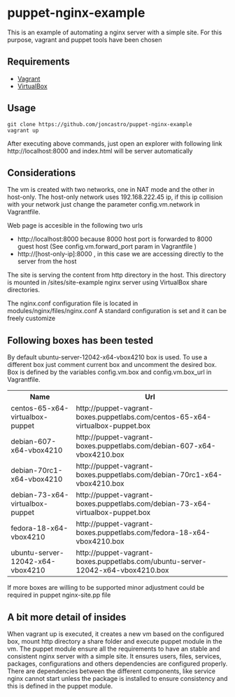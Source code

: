 puppet-nginx-example
====================

This is an example of automating a nginx server with a simple site. For this purpose, vagrant and puppet tools have been chosen

## Requirements

- [Vagrant](http://downloads.vagrantup.com/)
- [VirtualBox](https://www.virtualbox.org/wiki/Downloads)

## Usage

```
git clone https://github.com/joncastro/puppet-nginx-example
vagrant up
```
After executing above commands, just open an explorer with following link http://localhost:8000 and index.html will be server automatically

## Considerations

The vm is created with two networks, one in NAT mode and the other in host-only. The host-only network uses 192.168.222.45 ip, if this ip collision with your network just change the parameter config.vm.network in Vagrantfile.

Web page is accesible in the following two urls

-  http://localhost:8000  because 8000 host port is forwarded to 8000 guest host (See config.vm.forward_port param in Vagrantfile )
-  http://[host-only-ip]:8000  , in this case we are accessing directly to the server from the host

The site is serving the content from http directory in the host. This directory is mounted in /sites/site-example nginx server using VirtualBox share directories.

The nginx.conf configuration file is located in modules/nginx/files/nginx.conf A standard configuration is set and it can be freely customize

## Following boxes has been tested

By default ubuntu-server-12042-x64-vbox4210 box is used. To use a different box just comment current box and uncomment the desired box. Box is defined by the variables config.vm.box and config.vm.box_url in Vagrantfile.

<table>
<tr><th>Name</th><th>Url</th></tr>
<tr><td>centos-65-x64-virtualbox-puppet</td><td>http://puppet-vagrant-boxes.puppetlabs.com/centos-65-x64-virtualbox-puppet.box</td></tr>
<tr><td>debian-607-x64-vbox4210</td><td>http://puppet-vagrant-boxes.puppetlabs.com/debian-607-x64-vbox4210.box</td></tr>
<tr><td>debian-70rc1-x64-vbox4210</td><td>http://puppet-vagrant-boxes.puppetlabs.com/debian-70rc1-x64-vbox4210.box</td></tr>
<tr><td>debian-73-x64-virtualbox-puppet</td><td>http://puppet-vagrant-boxes.puppetlabs.com/debian-73-x64-virtualbox-puppet.box</td></tr>
<tr><td>fedora-18-x64-vbox4210</td><td>http://puppet-vagrant-boxes.puppetlabs.com/fedora-18-x64-vbox4210.box</td></tr>
<tr><td>ubuntu-server-12042-x64-vbox4210</td><td>http://puppet-vagrant-boxes.puppetlabs.com/ubuntu-server-12042-x64-vbox4210.box</td></tr>
</table>

If more boxes are willing to be supported minor adjustment could be required in puppet nginx-site.pp file

## A bit more detail of insides

When vagrant up is executed, it creates a new vm based on the configured box, mount http directory a share folder and execute puppet module in the vm. The puppet module ensure all the requirements to have an stable and consistent nginx server with a simple site. It ensures users, files, services, packages, configurations and others dependencies are configured properly. There are dependencies between the different components, like service nginx cannot start unless the package is installed to ensure consistency and this is defined in the puppet module.
